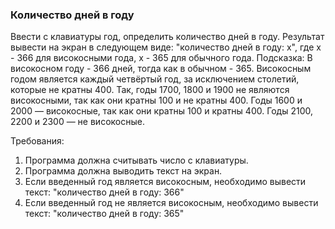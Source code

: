 
### Количество дней в году

Ввести с клавиатуры год, определить количество дней в году. Результат вывести на экран в следующем виде:
"количество дней в году: x", где х - 366 для високосными года, х - 365 для обычного года.
Подсказка: В високосном году - 366 дней, тогда как в обычном - 365.
Високосным годом является каждый четвёртый год, за исключением столетий, которые не кратны 400.
Так, годы 1700, 1800 и 1900 не являются високосными, так как они кратны 100 и не кратны 400.
Годы 1600 и 2000 — високосные, так как они кратны 100 и кратны 400.
Годы 2100, 2200 и 2300 — не високосные.


Требования:
1.	Программа должна считывать число c клавиатуры.
2.	Программа должна выводить текст на экран.
3.	Если введенный год является високосным, необходимо вывести текст: "количество дней в году: 366"
4.	Если введенный год не является високосным, необходимо вывести текст: "количество дней в году: 365"


